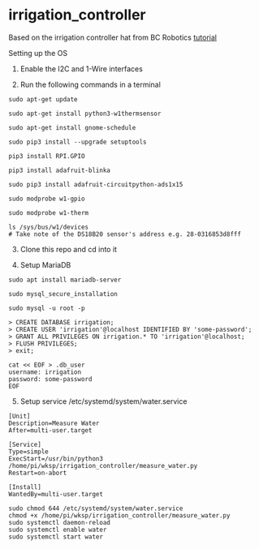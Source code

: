 # irrigation_controller
Based on the irrigation controller hat from BC Robotics
[tutorial](https://bc-robotics.com/tutorials/raspberry-pi-irrigation-control-part-1-2/)

Setting up the OS

1) Enable the I2C and 1-Wire interfaces

2) Run the following commands in a terminal
```
sudo apt-get update

sudo apt-get install python3-w1thermsensor

sudo apt-get install gnome-schedule

sudo pip3 install --upgrade setuptools

pip3 install RPI.GPIO

pip3 install adafruit-blinka

sudo pip3 install adafruit-circuitpython-ads1x15

sudo modprobe w1-gpio

sudo modprobe w1-therm

ls /sys/bus/w1/devices
# Take note of the DS18B20 sensor's address e.g. 28-0316853d8fff
```

3) Clone this repo and cd into it

4) Setup MariaDB
```
sudo apt install mariadb-server

sudo mysql_secure_installation

sudo mysql -u root -p

> CREATE DATABASE irrigation;
> CREATE USER 'irrigation'@localhost IDENTIFIED BY 'some-password';
> GRANT ALL PRIVILEGES ON irrigation.* TO 'irrigation'@localhost;
> FLUSH PRIVILEGES;
> exit;

cat << EOF > .db_user
username: irrigation
password: some-password
EOF
```

5) Setup service
/etc/systemd/system/water.service
```
[Unit]
Description=Measure Water
After=multi-user.target
 
[Service]
Type=simple
ExecStart=/usr/bin/python3 /home/pi/wksp/irrigation_controller/measure_water.py
Restart=on-abort
 
[Install]
WantedBy=multi-user.target
```
```
sudo chmod 644 /etc/systemd/system/water.service
chmod +x /home/pi/wksp/irrigation_controller/measure_water.py
sudo systemctl daemon-reload
sudo systemctl enable water
sudo systemctl start water
```
